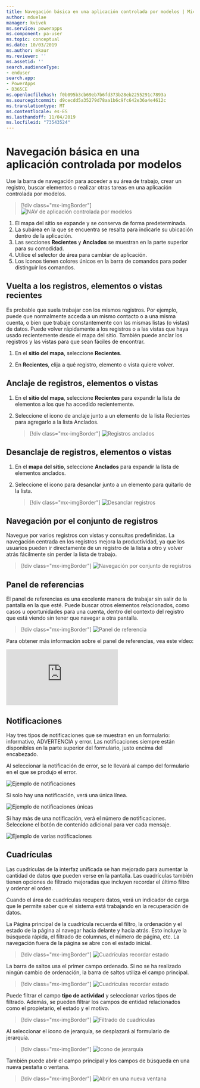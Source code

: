 ```yaml
---
title: Navegación básica en una aplicación controlada por modelos | Microsoft Docs
author: mduelae
manager: kvivek
ms.service: powerapps
ms.component: pa-user
ms.topic: conceptual
ms.date: 10/03/2019
ms.author: mkaur
ms.reviewer: ''
ms.assetid: ''
search.audienceType:
- enduser
search.app:
- PowerApps
- D365CE
ms.openlocfilehash: f0b095b3cb69eb7b6fd373b28eb2255291c7893a
ms.sourcegitcommit: d9cecdd5a35279d78aa1b6c9fc642e36a4e4612c
ms.translationtype: MT
ms.contentlocale: es-ES
ms.lasthandoff: 11/04/2019
ms.locfileid: "73543524"
---
```

#  <a name="basic-navigation-in-a-model-driven-app"></a>Navegación básica en una aplicación controlada por modelos 

Use la barra de navegación para acceder a su área de trabajo, crear un registro, buscar elementos o realizar otras tareas en una aplicación controlada por modelos.

> [!div class="mx-imgBorder"]
> ![NAV de aplicación controlada por modelos](media/nav.png "NAV de aplicación controlada por modelos")

1. El mapa del sitio se expande y se conserva de forma predeterminada.
2. La subárea en la que se encuentra se resalta para indicarle su ubicación dentro de la aplicación.
3. Las secciones **Recientes** y **Anclados** se muestran en la parte superior para su comodidad. 
4. Utilice el selector de área para cambiar de aplicación.
5. Los iconos tienen colores únicos en la barra de comandos para poder distinguir los comandos.
  
## <a name="get-back-to-recent-records-items-or-view"></a>Vuelta a los registros, elementos o vistas recientes
Es probable que suela trabajar con los mismos registros. Por ejemplo, puede que normalmente acceda a un mismo contacto o a una misma cuenta, o bien que trabaje constantemente con las mismas listas (o vistas) de datos. Puede volver rápidamente a los registros o a las vistas que haya usado recientemente desde el mapa del sitio. También puede anclar los registros y las vistas para que sean fáciles de encontrar. 
  
1. En el **sitio del mapa**, seleccione **Recientes**.
  
2. En **Recientes**, elija a qué registro, elemento o vista quiere volver. 

## <a name="pin-records-items-or-view"></a>Anclaje de registros, elementos o vistas

1. En el **sitio del mapa**, seleccione **Recientes** para expandir la lista de elementos a los que ha accedido recientemente.
2. Seleccione el icono de anclaje junto a un elemento de la lista Recientes para agregarlo a la lista Anclados.

   > [!div class="mx-imgBorder"]
   > ![Registros anclados](media/pinnedrecords.png "Registros anclados")

## <a name="unpin-records-items-or-view"></a>Desanclaje de registros, elementos o vistas

1. En el **mapa del sitio**, seleccione **Anclados** para expandir la lista de elementos anclados.
2. Seleccione el icono para desanclar junto a un elemento para quitarlo de la lista.  

   > [!div class="mx-imgBorder"]
   > ![Desanclar registros](media/unpinnedrecords.png "Desanclar registros")

## <a name="record-set-navigation"></a>Navegación por el conjunto de registros 
Navegue por varios registros con vistas y consultas predefinidas. La navegación centrada en los registros mejora la productividad, ya que los usuarios pueden ir directamente de un registro de la lista a otro y volver atrás fácilmente sin perder la lista de trabajo.

> [!div class="mx-imgBorder"]
> ![Navegación por conjunto de registros](media/recordset.png "Navegación por el conjunto de registros")

## <a name="reference-panel"></a>Panel de referencias
El panel de referencias es una excelente manera de trabajar sin salir de la pantalla en la que esté. Puede buscar otros elementos relacionados, como casos u oportunidades para una cuenta, dentro del contexto del registro que está viendo sin tener que navegar a otra pantalla.

> [!div class="mx-imgBorder"]
> ![Panel de referencia](media/reference-panel.png "Panel de referencias")

 Para obtener más información sobre el panel de referencias, vea este vídeo:

<div class="embeddedvideo"><iframe src="https://www.microsoft.com/videoplayer/embed/d8224c3f-6e20-4b8e-9d0d-b0f5602c7708" frameborder="0" allowfullscreen=""></iframe></div>

## <a name="notifications"></a>Notificaciones 

Hay tres tipos de notificaciones que se muestran en un formulario: informativo, ADVERTENCIA y error. Las notificaciones siempre están disponibles en la parte superior del formulario, justo encima del encabezado.

Al seleccionar la notificación de error, se le llevará al campo del formulario en el que se produjo el error.

![Ejemplo de notificaciones](media/notifications.png "Ejemplo de notificaciones")

Si solo hay una notificación, verá una única línea.

![Ejemplo de notificaciones únicas](media/single_notification.png "Ejemplo de notificaciones únicas")

Si hay más de una notificación, verá el número de notificaciones. Seleccione el botón de contenido adicional para ver cada mensaje.

![Ejemplo de varias notificaciones](media/multiple_notification.png "Ejemplo de varias notificaciones")

## <a name="grids"></a>Cuadrículas

Las cuadrículas de la interfaz unificada se han mejorado para aumentar la cantidad de datos que pueden verse en la pantalla. Las cuadrículas también tienen opciones de filtrado mejoradas que incluyen recordar el último filtro y ordenar el orden. 

Cuando el área de cuadrículas recupere datos, verá un indicador de carga que le permite saber que el sistema está trabajando en la recuperación de datos.

La Página principal de la cuadrícula recuerda el filtro, la ordenación y el estado de la página al navegar hacia delante y hacia atrás. Esto incluye la búsqueda rápida, el filtrado de columnas, el número de página, etc. La navegación fuera de la página se abre con el estado inicial.


   > [!div class="mx-imgBorder"]
   > ![Cuadrículas recordar estado](media/grid-remember-state-on-back-navigate.gif "Cuadrículas recordar estado")


La barra de saltos usa el primer campo ordenado. Si no se ha realizado ningún cambio de ordenación, la barra de saltos utiliza el campo principal. 

   > [!div class="mx-imgBorder"]
   > ![Cuadrículas recordar estado](media/jumpbar-filter-on-sorted-column.gif "Cuadrículas recordar estado")
   

Puede filtrar el campo **tipo de actividad** y seleccionar varios tipos de filtrado. Además, se pueden filtrar los campos de entidad relacionados como el propietario, el estado y el motivo.

   > [!div class="mx-imgBorder"]
   > ![Filtrado de cuadrículas](media/grid-activity-type-column-filter.gif "Filtrado de cuadrículas")
   
Al seleccionar el icono de jerarquía, se desplazará al formulario de jerarquía.

   > [!div class="mx-imgBorder"]
   > ![Icono de jerarquía](media/grid-row-hierarchy-icon.png "Icono de jerarquía")
   
También puede abrir el campo principal y los campos de búsqueda en una nueva pestaña o ventana.

   > [!div class="mx-imgBorder"]
   > ![Abrir en una nueva ventana](media/newtab.png "[Abrir en una nueva ventana")


